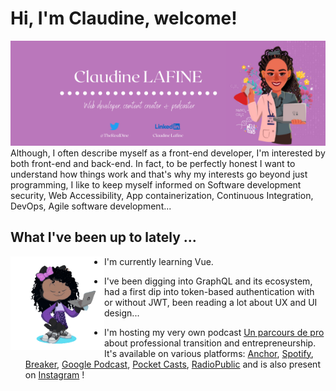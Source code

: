 # Hi, I'm Claudine, welcome!

<img src="https://github.com/Giannah/Giannah/blob/master/GithubBanner2.png" width="950" alt="TheRealDine-GithubBanner">
Although, I often describe myself as a front-end developer, I'm interested by both front-end and back-end.
In fact, to be perfectly honest I want to understand how things work and that's why my interests go beyond just programming, I like to keep myself informed on Software development security, Web Accessibility, App containerization, Continuous Integration, DevOps, Agile software development...

## What I've been up to lately ...

<img src="https://github.com/Giannah/Giannah/blob/master/GiannahOctocat/Octocat-Giannah-unscreen.gif?raw=true" align="left" width="150" height="150" alt="OctoGiannah" display="Inline-block">

- I'm currently learning Vue.

- I've been digging into GraphQL and its ecosystem, had a first dip into token-based authentication with or without JWT, been reading a lot about UX and UI design...

- I'm hosting my very own podcast [Un parcours de pro](https://anchor.fm/s/50b73284/podcast/rss) about professional transition and entrepreneurship. It's available on various platforms: [Anchor](https://anchor.fm/unparcoursdepro), [Spotify](https://open.spotify.com/show/0i5WRWa2klolSFpxE5zgoD), [Breaker](https://www.breaker.audio/un-parcours-de-pro), [Google Podcast](https://www.google.com/podcasts?feed=aHR0cHM6Ly9hbmNob3IuZm0vcy81MGI3MzI4NC9wb2RjYXN0L3Jzcw==), [Pocket Casts](https://pca.st/kmcl8rah), [RadioPublic](https://radiopublic.com/un-parcours-de-pro-8XdrkA) and is also present on [Instagram](https://instagram.com/un_parcours_de_pro/) !
